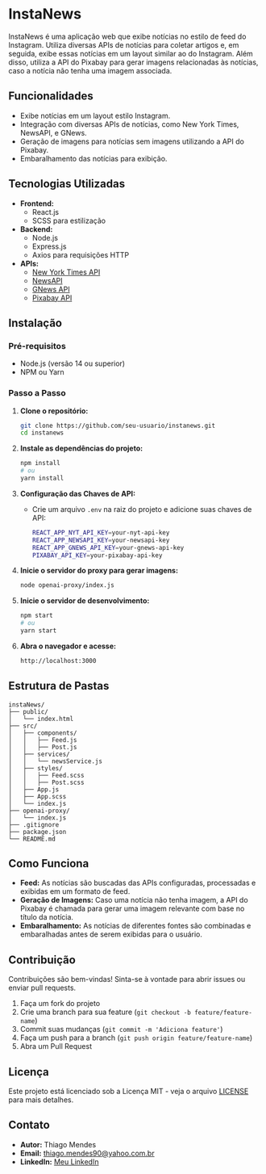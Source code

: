 # InstaNews

InstaNews é uma aplicação web que exibe notícias no estilo de feed do Instagram. Utiliza diversas APIs de notícias para coletar artigos e, em seguida, exibe essas notícias em um layout similar ao do Instagram. Além disso, utiliza a API do Pixabay para gerar imagens relacionadas às notícias, caso a notícia não tenha uma imagem associada.

## Funcionalidades

- Exibe notícias em um layout estilo Instagram.
- Integração com diversas APIs de notícias, como New York Times, NewsAPI, e GNews.
- Geração de imagens para notícias sem imagens utilizando a API do Pixabay.
- Embaralhamento das notícias para exibição.

## Tecnologias Utilizadas

- **Frontend:**
  - React.js
  - SCSS para estilização
- **Backend:**
  - Node.js
  - Express.js
  - Axios para requisições HTTP
- **APIs:**
  - [New York Times API](https://developer.nytimes.com/)
  - [NewsAPI](https://newsapi.org/)
  - [GNews API](https://gnews.io/docs/)
  - [Pixabay API](https://pixabay.com/api/docs/)

## Instalação

### Pré-requisitos

- Node.js (versão 14 ou superior)
- NPM ou Yarn

### Passo a Passo

1. **Clone o repositório:**

   ```bash
   git clone https://github.com/seu-usuario/instanews.git
   cd instanews
   ```

2. **Instale as dependências do projeto:**

   ```bash
   npm install
   # ou
   yarn install
   ```

3. **Configuração das Chaves de API:**

   - Crie um arquivo `.env` na raiz do projeto e adicione suas chaves de API:
     ```bash
     REACT_APP_NYT_API_KEY=your-nyt-api-key
     REACT_APP_NEWSAPI_KEY=your-newsapi-key
     REACT_APP_GNEWS_API_KEY=your-gnews-api-key
     PIXABAY_API_KEY=your-pixabay-api-key
     ```

4. **Inicie o servidor do proxy para gerar imagens:**

   ```bash
   node openai-proxy/index.js
   ```

5. **Inicie o servidor de desenvolvimento:**

   ```bash
   npm start
   # ou
   yarn start
   ```

6. **Abra o navegador e acesse:**
   ```bash
   http://localhost:3000
   ```

## Estrutura de Pastas

```plaintext
instaNews/
├── public/
│   └── index.html
├── src/
│   ├── components/
│   │   ├── Feed.js
│   │   ├── Post.js
│   ├── services/
│   │   └── newsService.js
│   ├── styles/
│   │   ├── Feed.scss
│   │   ├── Post.scss
│   ├── App.js
│   ├── App.scss
│   └── index.js
├── openai-proxy/
│   └── index.js
├── .gitignore
├── package.json
└── README.md
```

## Como Funciona

- **Feed:** As notícias são buscadas das APIs configuradas, processadas e exibidas em um formato de feed.
- **Geração de Imagens:** Caso uma notícia não tenha imagem, a API do Pixabay é chamada para gerar uma imagem relevante com base no título da notícia.
- **Embaralhamento:** As notícias de diferentes fontes são combinadas e embaralhadas antes de serem exibidas para o usuário.

## Contribuição

Contribuições são bem-vindas! Sinta-se à vontade para abrir issues ou enviar pull requests.

1. Faça um fork do projeto
2. Crie uma branch para sua feature (`git checkout -b feature/feature-name`)
3. Commit suas mudanças (`git commit -m 'Adiciona feature'`)
4. Faça um push para a branch (`git push origin feature/feature-name`)
5. Abra um Pull Request

## Licença

Este projeto está licenciado sob a Licença MIT - veja o arquivo [LICENSE](LICENSE) para mais detalhes.

## Contato

- **Autor:** Thiago Mendes
- **Email:** thiago.mendes90@yahoo.com.br
- **LinkedIn:** [Meu LinkedIn](https://www.linkedin.com/in/thiago-mendes-dev/)

